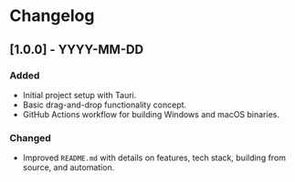# Changelog

## [1.0.0] - YYYY-MM-DD

### Added

- Initial project setup with Tauri.
- Basic drag-and-drop functionality concept.
- GitHub Actions workflow for building Windows and macOS binaries.

### Changed

- Improved `README.md` with details on features, tech stack, building from source, and automation. 